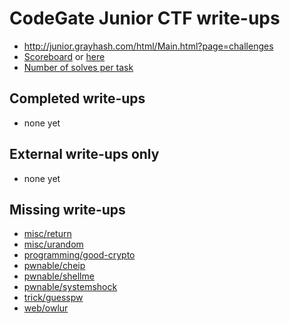 # CodeGate Junior CTF write-ups

* <http://junior.grayhash.com/html/Main.html?page=challenges>
* [Scoreboard](http://junior.grayhash.com/html/Main.html?page=rank) or [here](scoreboard.txt)
* [Number of solves per task](solves.txt)

## Completed write-ups

* none yet

## External write-ups only

* none yet

## Missing write-ups

* [misc/return](misc/return)
* [misc/urandom](misc/urandom)
* [programming/good-crypto](https://github.com/ctfs/write-ups-2015/tree/master/codegate-ctf-2015/programming/good-crypto)
* [pwnable/cheip](pwnable/cheip)
* [pwnable/shellme](pwnable/shellme)
* [pwnable/systemshock](https://github.com/ctfs/write-ups-2015/tree/master/codegate-ctf-2015/pwnable/systemshock)
* [trick/guesspw](https://github.com/ctfs/write-ups-2015/tree/master/codegate-ctf-2015/trick/guesspw)
* [web/owlur](https://github.com/ctfs/write-ups-2015/tree/master/codegate-ctf-2015/web/owlur)